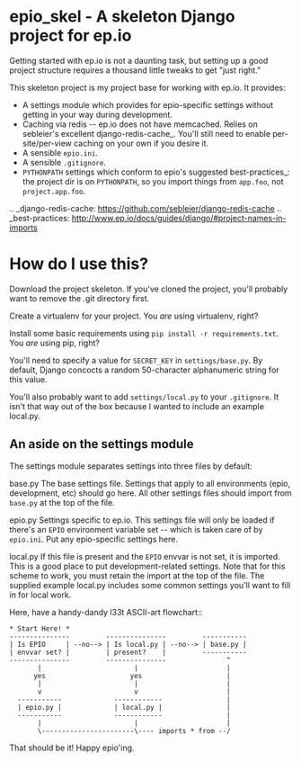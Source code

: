 epio_skel - A skeleton Django project for ep.io
===============================================

Getting started with ep.io is not a daunting task, but setting up a good project structure requires a thousand little tweaks to get "just right."

This skeleton project is my project base for working with ep.io. It provides:

* A settings module which provides for epio-specific settings without getting
  in your way during development.
* Caching via redis -- ep.io does not have memcached. Relies on sebleier's
  excellent django-redis-cache_. You'll still need to enable per-site/per-view
  caching on your own if you desire it.
* A sensible ``epio.ini``.
* A sensible ``.gitignore``.
* ``PYTHONPATH`` settings which conform to epio's suggested best-practices_:
  the project dir is on ``PYTHONPATH``, so you import things from ``app.foo``,
  not ``project.app.foo``.

.. _django-redis-cache: https://github.com/sebleier/django-redis-cache
.. _best-practices: http://www.ep.io/docs/guides/django/#project-names-in-imports

How do I use this?
==================

Download the project skeleton. If you've cloned the project, you'll probably want to remove the .git directory first.

Create a virtualenv for your project. You *are* using virtualenv, right?

Install some basic requirements using ``pip install -r requirements.txt``. You *are* using pip, right?

You'll need to specify a value for ``SECRET_KEY`` in ``settings/base.py``. By default, Django concocts a random 50-character alphanumeric string for this value.

You'll also probably want to add ``settings/local.py`` to your ``.gitignore``. It isn't that way out of the box because I wanted to include an example local.py.

An aside on the settings module
-------------------------------

The settings module separates settings into three files by default:

base.py
    The base settings file. Settings that apply to all environments (epio, development, etc) should go here. All other settings files should import from `base.py` at the top of the file. 

epio.py
    Settings specific to ep.io. This settings file will only be loaded if there's an ``EPIO`` environment variable set -- which is taken care of by
    ``epio.ini``. Put any epio-specific settings here.

local.py
    If this file is present and the ``EPIO`` envvar is not set, it is imported. This is a good place to put development-related settings. Note that for this scheme to work, you must retain the import at the top of the
    file. The supplied example local.py includes some common settings you'll
    want to fill in for local work.

Here, have a handy-dandy l33t ASCII-art flowchart::

    * Start Here! *
    ---------------         ---------------         -----------
    | Is EPIO     | --no--> | Is local.py | --no--> | base.py |
    | envvar set? |         | present?    |         -----------
    ---------------         ---------------               ^  
           |                       |                      |
          yes                     yes                     |
           |                       |                      |
           v                       v                      |
      -----------             ------------                |
      | epio.py |             | local.py |                |
      -----------             ------------                |
           |                       |                      |
           \-----------------------\---- imports * from --/

That should be it! Happy epio'ing.